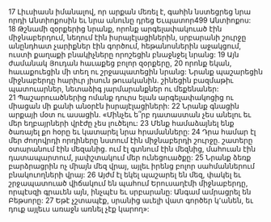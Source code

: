 17 Լիւսիասն իմանալով, որ արքան մեռել է, գահին նստեցրեց նրա որդի Անտիոքոսին եւ նրա անունը դրեց Եւպատոր499 Անտիոքոս: 18 Թշնամի զօրքերից նրանք, որոնք արգելափակուած էին միջնաբերդում, նեղում էին իսրայէլացիներին, սրբարանի շուրջը անընդհատ չարիքներ էին գործում, հեթանոսներին աջակցում, ուստի քաղաքի բնակիչները որոշեցին բնաջնջել նրանց: 19 Այն ժամանակ Յուդան հաւաքեց բոլոր զօրքերը, 20 որոնք եկան, հաւաքուեցին մի տեղ ու շրջապատեցին նրանց: Նրանք պաշարեցին միջնաբերդը հարիւր յիսուն թուականին. շինեցին բազմաթիւ պատուարներ, նետաձիգ յարմարանքներ ու մեքենաներ: 21 Պաշարուածներից ոմանք դուրս ելան արգելափակոցից ու միացան մի քանի անօրէն իսրայէլացիների: 22 Նրանք գնացին արքայի մօտ ու ասացին. «Մինչեւ ե՞րբ դատաստան չես անելու եւ մեր եղբայրների վրէժը չես լուծելու: 23 Մենք համաձայնել ենք ծառայել քո հօրը եւ կատարել նրա հրամանները: 24 Դրա համար էլ մեր ժողովրդի որդիները նստում էին միջնաբերդի շուրջը. շատերը օտարանում էին մեզանից. ում էլ գտնում էին մեզնից, մահուան էին դատապարտում, յափշտակում մեր ունեցուածքը: 25 Նրանք ձեռք բարձրացրին ոչ միայն մեզ վրայ, այլեւ իրենց բոլոր սահմաններում բնակուողների վրայ: 26 Այժմ էլ եկել պաշարել են մեզ, փակել եւ շրջապատուած վիճակում են պահում Երուսաղէմի միջնաբերդը, որպէսզի գրաւեն այն, ինչպէս եւ սրբարանը: Անգամ ամրացրել են Բեթսորը: 27 Եթէ չշտապէք, սրանից աւելի վատ գործեր կ՚անեն, եւ դուք այլեւս առաջն առնել չէք կարող»:
